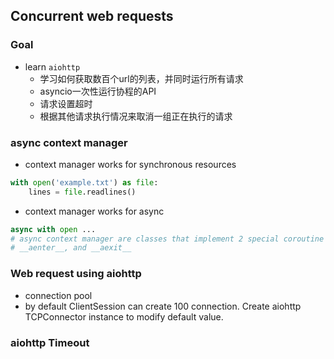 ## Concurrent web requests

### Goal
- learn `aiohttp`
  - 学习如何获取数百个url的列表，并同时运行所有请求
  - asyncio一次性运行协程的API
  - 请求设置超时
  - 根据其他请求执行情况来取消一组正在执行的请求

### async context manager
- context manager works for synchronous resources
```python
with open('example.txt') as file:
    lines = file.readlines()
```
- context manager works for async
```python
async with open ...
# async context manager are classes that implement 2 special coroutine methods
# __aenter__, and __aexit__
```

### Web request using aiohttp
- connection pool
- by default ClientSession can create 100 connection. Create aiohttp TCPConnector instance to modify default value.

### aiohttp Timeout


